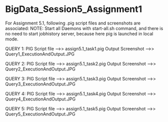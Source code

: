 # BigData_Session5_Assignment1

For Assignment 5.1, following .pig script files and screenshots are associated:
NOTE: Start all Daemons with start-all.sh command, and there is no need to start jobhistory server, because here pig is launched in local mode.

QUERY 1:
PIG Script file -->> assign5.1_task1.pig
Output Screenshot -->> Query1_ExecutionAndOutput.JPG

QUERY 2:
PIG Script file -->> assign5.1_task2.pig
Output Screenshot -->> Query2_ExecutionAndOutput.JPG

QUERY 3:
PIG Script file -->> assign5.1_task3.pig
Output Screenshot -->> Query3_ExecutionAndOutput.JPG

QUERY 4:
PIG Script file -->> assign5.1_task4.pig
Output Screenshot -->> Query4_ExecutionAndOutput.JPG

QUERY 5:
PIG Script file -->> assign5.1_task5.pig
Output Screenshot -->> Query5_ExecutionAndOutput.JPG

